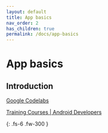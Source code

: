 ```yaml
---
layout: default
title: App basics
nav_order: 2
has_children: true
permalink: /docs/app-basics
---
```


# App basics

## Introduction
[Google Codelabs](https://codelabs.developers.google.com/?cat=Android)

[Training Courses  |  Android Developers](https://developer.android.com/courses)


{: .fs-6 .fw-300 }
